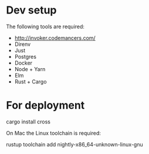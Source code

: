 # Dev setup

The following tools are required:

- http://invoker.codemancers.com/
- Direnv
- Just
- Postgres
- Docker
- Node + Yarn
- Elm
- Rust + Cargo

For deployment
==============

  cargo install cross

On Mac the Linux toolchain is required:

  rustup toolchain add nightly-x86_64-unknown-linux-gnu
